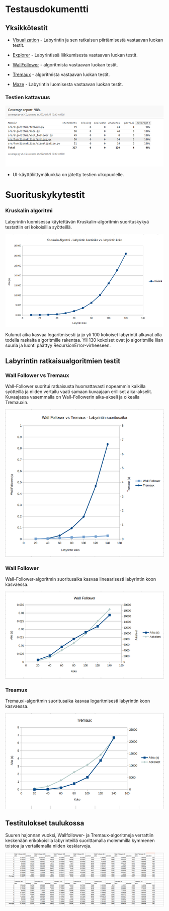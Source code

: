 # Testausdokumentti


## Yksikkötestit

- [Visualization](https://github.com/JanneKarki/Algoritmien-vertailu-sovellus/blob/master/src/tests/visualization_test.py) - Labyrintin ja sen ratkaisun piirtämisestä vastaavan luokan testit.

- [Explorer](https://github.com/JanneKarki/Algoritmien-vertailu-sovellus/blob/master/src/tests/explore_test.py) - Labyrintissä liikkumisesta vastaavan luokan testit.

- [WallFollower](https://github.com/JanneKarki/Algoritmien-vertailu-sovellus/blob/master/src/tests/wall_follower_test.py) - algoritmista vastaavan luokan testit.

- [Tremaux](https://github.com/JanneKarki/Algoritmien-vertailu-sovellus/blob/master/src/tests/tremaux_test.py) - algoritmista vastaavan luokan testit.

- [Maze](https://github.com/JanneKarki/Algoritmien-vertailu-sovellus/blob/master/src/tests/maze_test.py) - Labyrintin luomisesta vastaavan luokan testit.

### Testien kattavuus

![](./pictures/test_pictures/coverage_4.png)

- UI-käyttöliittymäluokka on jätetty testien ulkopuolelle.




# Suorituskykytestit

### Kruskalin algoritmi

Labyrintin luomisessa käytettävän Kruskalin-algoritmin suorituskykyä testattiin eri kokoisillla syötteillä.

![](./pictures/kruskal_aika.png)

Kulunut aika kasvaa logaritmisesti ja jo yli 100 kokoiset labyrintit alkavat olla todella raskaita algoritmille rakentaa. Yli 130 kokoiset ovat jo algoritmille liian suuria ja luonti päättyy RecursionError-virheeseen.

## Labyrintin ratkaisualgoritmien testit

### Wall Follower vs Tremaux

Wall-Follower suoritui ratkaisusta huomattavasti nopeammin kaikilla syötteillä ja niiden vertailu vaati samaan kuvaajaan erilliset aika-akselit. Kuvaajassa vasemmalla on Wall-Followerin aika-akseli ja oikealla Tremauxin.

![](./pictures/test_pictures/versus_chart.png)




### Wall Follower

Wall-Follower-algoritmin suoritusaika kasvaa lineaarisesti labyrintin koon kasvaessa.

![](./pictures/test_pictures/wall_follower_chart.png)





### Treamux
Tremauxi-algoritmin suoritusaika kasvaa logaritmisesti labyrintin koon kasvaessa.

![](./pictures/test_pictures/tremaux_chart.png)





## Testitulokset taulukossa

Suuren hajonnan vuoksi, Wallfollower- ja Tremaux-algoritmeja verrattiin keskenään erikokoisilla labyrinteillä suorittamalla molemmilla kymmenen toistoa ja vertailemalla niiden keskiarvoja. 


![](./pictures/test_pictures/result_chart.png)

